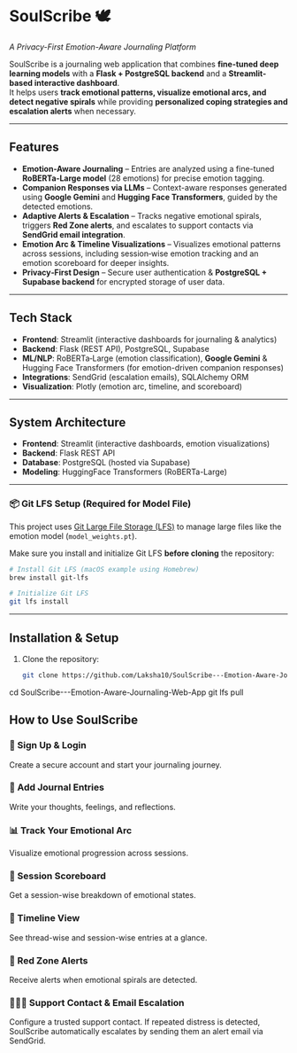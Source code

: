 # **SoulScribe** 🕊️  
*A Privacy-First Emotion-Aware Journaling Platform*  

SoulScribe is a journaling web application that combines **fine-tuned deep learning models** with a **Flask + PostgreSQL backend** and a **Streamlit-based interactive dashboard**.  
It helps users **track emotional patterns, visualize emotional arcs, and detect negative spirals** while providing **personalized coping strategies and escalation alerts** when necessary.

---

## **Features**
- **Emotion-Aware Journaling** – Entries are analyzed using a fine-tuned **RoBERTa‑Large model** (28 emotions) for precise emotion tagging.  
- **Companion Responses via LLMs** – Context-aware responses generated using **Google Gemini** and **Hugging Face Transformers**, guided by the detected emotions.  
- **Adaptive Alerts & Escalation** – Tracks negative emotional spirals, triggers **Red Zone alerts**, and escalates to support contacts via **SendGrid email integration**.  
- **Emotion Arc & Timeline Visualizations** – Visualizes emotional patterns across sessions, including session‑wise emotion tracking and an emotion scoreboard for deeper insights.  
- **Privacy‑First Design** – Secure user authentication & **PostgreSQL + Supabase backend** for encrypted storage of user data.  

---

## **Tech Stack**
- **Frontend**: Streamlit (interactive dashboards for journaling & analytics)  
- **Backend**: Flask (REST API), PostgreSQL, Supabase  
- **ML/NLP**: RoBERTa‑Large (emotion classification), **Google Gemini** & Hugging Face Transformers (for emotion-driven companion responses)  
- **Integrations**: SendGrid (escalation emails), SQLAlchemy ORM  
- **Visualization**: Plotly (emotion arc, timeline, and scoreboard)  

---

## **System Architecture**
- **Frontend**: Streamlit (interactive dashboards, emotion visualizations)  
- **Backend**: Flask REST API  
- **Database**: PostgreSQL (hosted via Supabase)  
- **Modeling**: HuggingFace Transformers (RoBERTa-Large)  

---
### 📦 Git LFS Setup (Required for Model File)

This project uses [Git Large File Storage (LFS)](https://git-lfs.github.com/) to manage large files like the emotion model (`model_weights.pt`).

Make sure you install and initialize Git LFS **before cloning** the repository:

```bash
# Install Git LFS (macOS example using Homebrew)
brew install git-lfs

# Initialize Git LFS
git lfs install
```
---

## **Installation & Setup**
1. Clone the repository:
   ```bash
   git clone https://github.com/Laksha10/SoulScribe---Emotion-Aware-Journaling-Web-App.git
cd SoulScribe---Emotion-Aware-Journaling-Web-App
git lfs pull



## **How to Use SoulScribe**

### 📝 Sign Up & Login  
Create a secure account and start your journaling journey.

### 📔 Add Journal Entries  
Write your thoughts, feelings, and reflections.

### 📊 Track Your Emotional Arc  
Visualize emotional progression across sessions.

### 🎯 Session Scoreboard  
Get a session-wise breakdown of emotional states.

### 🧭 Timeline View  
See thread-wise and session-wise entries at a glance.

### 🚨 Red Zone Alerts  
Receive alerts when emotional spirals are detected.

### 🧑‍🤝‍🧑 Support Contact & Email Escalation  
Configure a trusted support contact. If repeated distress is detected, SoulScribe automatically escalates by sending them an alert email via SendGrid.
